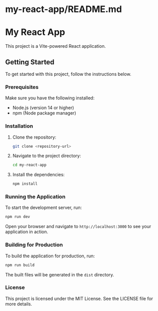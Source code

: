 # my-react-app/README.md

# My React App

This project is a Vite-powered React application.

## Getting Started

To get started with this project, follow the instructions below.

### Prerequisites

Make sure you have the following installed:

- Node.js (version 14 or higher)
- npm (Node package manager)

### Installation

1. Clone the repository:

   ```bash
   git clone <repository-url>
   ```

2. Navigate to the project directory:

   ```bash
   cd my-react-app
   ```

3. Install the dependencies:

   ```bash
   npm install
   ```

### Running the Application

To start the development server, run:

```bash
npm run dev
```

Open your browser and navigate to `http://localhost:3000` to see your application in action.

### Building for Production

To build the application for production, run:

```bash
npm run build
```

The built files will be generated in the `dist` directory.

### License

This project is licensed under the MIT License. See the LICENSE file for more details.